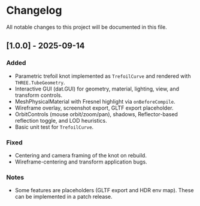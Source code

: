 # Changelog

All notable changes to this project will be documented in this file.

## [1.0.0] - 2025-09-14
### Added
- Parametric trefoil knot implemented as `TrefoilCurve` and rendered with `THREE.TubeGeometry`.
- Interactive GUI (dat.GUI) for geometry, material, lighting, view, and transform controls.
- MeshPhysicalMaterial with Fresnel highlight via `onBeforeCompile`.
- Wireframe overlay, screenshot export, GLTF export placeholder.
- OrbitControls (mouse orbit/zoom/pan), shadows, Reflector-based reflection toggle, and LOD heuristics.
- Basic unit test for `TrefoilCurve`.

### Fixed
- Centering and camera framing of the knot on rebuild.
- Wireframe-centering and transform application bugs.

### Notes
- Some features are placeholders (GLTF export and HDR env map). These can be implemented in a patch release.
